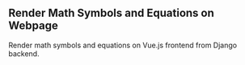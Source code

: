 ## Render Math Symbols and Equations on Webpage

Render math symbols and equations on Vue.js frontend from Django backend.